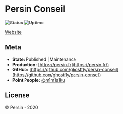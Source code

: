 # Persin Conseil

![Status](https://status.mimisiku.network/api/badge/23/status)
![Uptime](https://status.mimisiku.network/api/badge/23/uptime)

[Website](https://persin.fr)

## Meta

* **State:** Published | Maintenance
* **Production:** [https://persin.fr](https://persin.fr/)
* **GitHub:** [https://github.com/ghostfly/persin-conseil](https://github.com/ghostfly/persin-conseil)
* **Point People:** [@m1m1s1ku](https://github.com/m1m1s1ku)

## License

&copy; Persin - 2020
